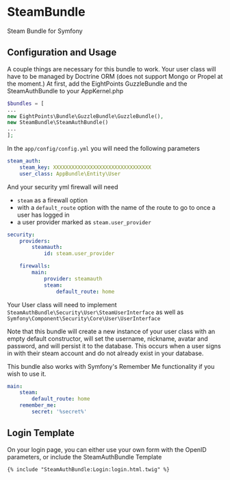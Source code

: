 # SteamBundle
Steam Bundle for Symfony

## Configuration and Usage
A couple things are necessary for this bundle to work. Your user class will have to be managed by Doctrine ORM (does not support Mongo or Propel at the moment.)
At first, add the EightPoints GuzzleBundle and the SteamAuthBundle to your AppKernel.php
```php
$bundles = [
...
new EightPoints\Bundle\GuzzleBundle\GuzzleBundle(),
new SteamBundle\SteamAuthBundle()
...
];
```

In the `app/config/config.yml` you will need the following parameters
```yml
steam_auth:
    steam_key: XXXXXXXXXXXXXXXXXXXXXXXXXXXXXXXX
    user_class: AppBundle\Entity\User
```

And your security yml firewall will need
* `steam` as a firewall option
* with a `default_route` option with the name of the route to go to once a user has logged in
* a user provider marked as `steam.user_provider`

```yml
security:
    providers:
        steamauth:
            id: steam.user_provider

    firewalls:
        main:
            provider: steamauth
            steam:
                default_route: home
```

Your User class will need to implement `SteamAuthBundle\Security\User\SteamUserInterface` as well as `Symfony\Component\Security\Core\User\UserInterface`

Note that this bundle will create a new instance of your user class with an empty default constructor, will set the username, nickname, avatar and password, and will persist it to the database. This occurs when a user signs in with their steam account and do not already exist in your database.

This bundle also works with Symfony's Remember Me functionality if you wish to use it.

```yml
main:
    steam:
        default_route: home
    remember_me:
        secret: '%secret%'
```

## Login Template

On your login page, you can either use your own form with the OpenID parameters, or include the SteamAuthBundle Template
```twig
{% include "SteamAuthBundle:Login:login.html.twig" %}
```
